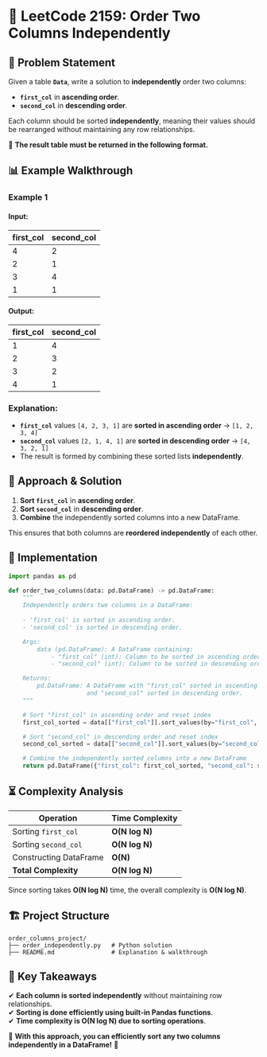 # 📌 LeetCode 2159: Order Two Columns Independently

## 📝 Problem Statement

Given a table **`Data`**, write a solution to **independently** order two columns:

- **`first_col`** in **ascending order**.
- **`second_col`** in **descending order**.

Each column should be sorted **independently**, meaning their values should be rearranged without maintaining any row relationships.

📌 **The result table must be returned in the following format.**

## 📊 Example Walkthrough

### **Example 1**
#### **Input:**
| first_col | second_col |
|-----------|-----------|
| 4         | 2         |
| 2         | 1         |
| 3         | 4         |
| 1         | 1         |

#### **Output:**
| first_col | second_col |
|-----------|-----------|
| 1         | 4         |
| 2         | 3         |
| 3         | 2         |
| 4         | 1         |

### **Explanation:**
- **`first_col`** values `[4, 2, 3, 1]` are **sorted in ascending order** → `[1, 2, 3, 4]`
- **`second_col`** values `[2, 1, 4, 1]` are **sorted in descending order** → `[4, 3, 2, 1]`
- The result is formed by combining these sorted lists **independently**.

## 🔎 Approach & Solution

1. **Sort `first_col`** in **ascending order**.
2. **Sort `second_col`** in **descending order**.
3. **Combine** the independently sorted columns into a new DataFrame.

This ensures that both columns are **reordered independently** of each other.

## 🚀 Implementation

```python
import pandas as pd

def order_two_columns(data: pd.DataFrame) -> pd.DataFrame:
    """
    Independently orders two columns in a DataFrame:
    
    - 'first_col' is sorted in ascending order.
    - 'second_col' is sorted in descending order.

    Args:
        data (pd.DataFrame): A DataFrame containing:
            - "first_col" (int): Column to be sorted in ascending order.
            - "second_col" (int): Column to be sorted in descending order.

    Returns:
        pd.DataFrame: A DataFrame with "first_col" sorted in ascending order
                      and "second_col" sorted in descending order.
    """

    # Sort "first_col" in ascending order and reset index
    first_col_sorted = data[["first_col"]].sort_values(by="first_col", ascending=True)["first_col"].reset_index(drop=True)

    # Sort "second_col" in descending order and reset index
    second_col_sorted = data[["second_col"]].sort_values(by="second_col", ascending=False)["second_col"].reset_index(drop=True)

    # Combine the independently sorted columns into a new DataFrame
    return pd.DataFrame({"first_col": first_col_sorted, "second_col": second_col_sorted})
```

## ⏳ **Complexity Analysis**

| Operation | Time Complexity |
|-----------|----------------|
| Sorting `first_col` | **O(N log N)** |
| Sorting `second_col` | **O(N log N)** |
| Constructing DataFrame | **O(N)** |
| **Total Complexity** | **O(N log N)** |

Since sorting takes **O(N log N)** time, the overall complexity is **O(N log N)**.

## 🏗 **Project Structure**

```
order_columns_project/
├── order_independently.py   # Python solution
├── README.md                # Explanation & walkthrough
```

## 🎯 **Key Takeaways**
✔ **Each column is sorted independently** without maintaining row relationships.  
✔ **Sorting is done efficiently using built-in Pandas functions**.  
✔ **Time complexity is O(N log N) due to sorting operations**.  

🚀 **With this approach, you can efficiently sort any two columns independently in a DataFrame!** 🎯
